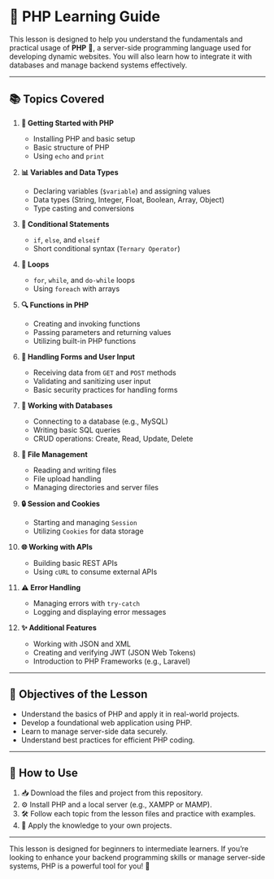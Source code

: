 
# 🚀 PHP Learning Guide

This lesson is designed to help you understand the fundamentals and practical usage of **PHP** 🐘, a server-side programming language used for developing dynamic websites. You will also learn how to integrate it with databases and manage backend systems effectively.

---

## 📚 Topics Covered

1. **🔧 Getting Started with PHP**
   - Installing PHP and basic setup
   - Basic structure of PHP
   - Using `echo` and `print`

2. **📊 Variables and Data Types**
   - Declaring variables (`$variable`) and assigning values
   - Data types (String, Integer, Float, Boolean, Array, Object)
   - Type casting and conversions

3. **🧩 Conditional Statements**
   - `if`, `else`, and `elseif`
   - Short conditional syntax (`Ternary Operator`)

4. **🔁 Loops**
   - `for`, `while`, and `do-while` loops
   - Using `foreach` with arrays

5. **🔍 Functions in PHP**
   - Creating and invoking functions
   - Passing parameters and returning values
   - Utilizing built-in PHP functions

6. **📝 Handling Forms and User Input**
   - Receiving data from `GET` and `POST` methods
   - Validating and sanitizing user input
   - Basic security practices for handling forms

7. **💾 Working with Databases**
   - Connecting to a database (e.g., MySQL)
   - Writing basic SQL queries
   - CRUD operations: Create, Read, Update, Delete

8. **📂 File Management**
   - Reading and writing files
   - File upload handling
   - Managing directories and server files

9. **🔒 Session and Cookies**
   - Starting and managing `Session`
   - Utilizing `Cookies` for data storage

10. **🌐 Working with APIs**
    - Building basic REST APIs
    - Using `cURL` to consume external APIs

11. **⚠️ Error Handling**
    - Managing errors with `try-catch`
    - Logging and displaying error messages

12. **✨ Additional Features**
    - Working with JSON and XML
    - Creating and verifying JWT (JSON Web Tokens)
    - Introduction to PHP Frameworks (e.g., Laravel)

---

## 🎯 Objectives of the Lesson
- Understand the basics of PHP and apply it in real-world projects.
- Develop a foundational web application using PHP.
- Learn to manage server-side data securely.
- Understand best practices for efficient PHP coding.

---

## 🔑 How to Use
1. 📥 Download the files and project from this repository.
2. ⚙️ Install PHP and a local server (e.g., XAMPP or MAMP).
3. 🛠️ Follow each topic from the lesson files and practice with examples.
4. 🚀 Apply the knowledge to your own projects.

---

This lesson is designed for beginners to intermediate learners. If you’re looking to enhance your backend programming skills or manage server-side systems, PHP is a powerful tool for you! 🎉

